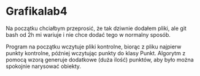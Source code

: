 # Grafikalab4


Na początku chciałbym przeprosić, że tak dziwnie dodałem pliki, ale git bash od 2h mi wariuje i nie chce dodać tego w normalny sposób.

Program na początku wczytuje pliki kontrolne, biorąc z pliku najpierw punkty kontrolne, później wczytując punkty do klasy Punkt. Algorytm z pomocą wzorą generuje dodatkowe
(duża ilość) punktów, aby było można spokojnie narysować obiekty.
